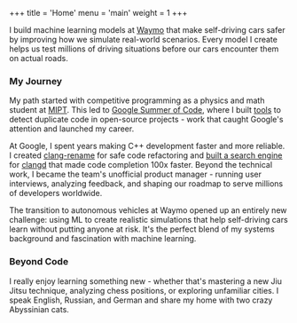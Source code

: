 +++
title = 'Home'
menu = 'main'
weight = 1
+++

I build machine learning models at [Waymo](https://waymo.com/) that make
self-driving cars safer by improving how we simulate real-world scenarios.
Every model I create helps us test millions of driving situations before our
cars encounter them on actual roads.

### My Journey

My path started with competitive programming as a physics and math student at
[MIPT](https://en.wikipedia.org/wiki/Moscow_Institute_of_Physics_and_Technology).
This led to [Google Summer of Code](https://summerofcode.withgoogle.com/),
where I built
[tools](https://github.com/kirillbobyrev/code-clone-detection-llvm-devmtg15-poster)
to detect duplicate code in open-source projects - work that caught Google's
attention and launched my career.

At Google, I spent years making C++ development faster and more reliable. I
created [clang-rename](https://clang.llvm.org/extra/clang-rename.html) for safe
code refactoring and [built a search engine](https://youtu.be/VhxrFor3VyQ) for
[clangd](https://clangd.llvm.org/) that made code completion 100x faster.
Beyond the technical work, I became the team's unofficial product manager -
running user interviews, analyzing feedback, and shaping our roadmap to serve
millions of developers worldwide.

The transition to autonomous vehicles at Waymo opened up an entirely new
challenge: using ML to create realistic simulations that help self-driving cars
learn without putting anyone at risk. It's the perfect blend of my systems
background and fascination with machine learning.

### Beyond Code

I really enjoy learning something new - whether that's mastering a new Jiu
Jitsu technique, analyzing chess positions, or exploring unfamiliar cities. I
speak English, Russian, and German and share my home with two crazy Abyssinian
cats.
